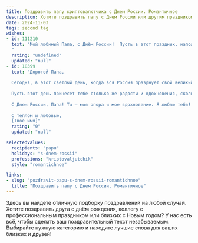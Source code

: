 ```yaml
---
title: Поздравить папу криптовалютчика с Днем России. Романтичное
description: Хотите поздравить папу с Днем России или другим праздником? Наш ИИ создаст незабываемое поздравление, а вы обязательно выделитесь среди других.  
date: 2024-11-03
tags: second tag
wishes:
- id: 111210
  text: "Мой любимый Папа, с Днём России!  Пусть в этот праздник, наполненный гордостью за нашу страну,  твоя жизнь будет столь же яркой и стабильной, как  самая надежная криптовалюта.  Моя любовь к тебе –  бесценный актив, который с каждым годом только растёт, подобно  выгодным инвестициям.  Обнимаю тебя крепко-крепко!
  "
  rating: "undefined"
  updated: "null"
- id: 18399
  text: "Дорогой Папа,
  
  Сегодня, в этот светлый день, когда вся Россия празднует свой великий праздник – День России, я хочу поздравить тебя с этим замечательным событием. Ты, как криптовалютчик, всегда на передовой нового и инновационного, и я знаю, что твоя профессия требует не только умения видеть будущее, но и глубокого понимания настоящего.
  
  Пусть этот день принесет тебе столько же радости и вдохновения, сколько ты даришь миру своим трудом и творчеством. Пусть каждый новый день будет для тебя открытием, а каждый шаг – шагом к новым вершинам.
  
  С Днем России, Папа! Ты – моя опора и мое вдохновение. Я люблю тебя!
  
  С теплом и любовью,
  [Твое имя]"
  rating: "0"
  updated: "null"

selectedValues:
  recipients: "papu"
  holidays: "s-dnem-rossii"
  professions: "kriptovaljutchik"
  style: "romantichnoe"

links:
- slug: "pozdravit-papu-s-dnem-rossii-romantichnoe"
  title: "Поздравить папу с Днем России. Романтичное"
---
```


Здесь вы найдете отличную подборку поздравлений на любой случай. 
Хотите поздравить друга с днём рождения, коллегу с профессиональным праздником или близких с Новым годом? У нас есть всё, чтобы сделать ваш поздравительный текст незабываемым. Выбирайте нужную категорию и находите лучшие слова для ваших близких и друзей!
